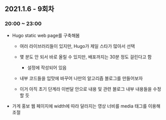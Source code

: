 ## 2021.1.6 - 9회차 

### 20:00 ~ 23:00

- Hugo static web page를 구축해봄 
    
    - 여러 라이브러리들이 있지만, Hugo가 제일 스타가 많아서 선택 

    - 몇 분도 안 되서 바로 올릴 수 있지만, 배포까지는 30분 정도 걸린다고 함 
        - 설정에 작성되어 있음 

    - 내부 코드들을 입맛에 바꾸어 나만의 알고리즘 블로그를 만들어보자 

    - 이거 아직 초기 단계라 이번달 안으로 내용 및 관련 블로그 내부 내용들을 수정할 듯 
    
- 가게 홍보 웹 페이지에 width에 따라 달라지는 영상 너비를 media 태그를 이용해 조절 


